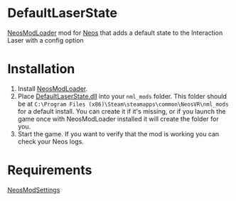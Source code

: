 # DefaultLaserState
[NeosModLoader](https://github.com/zkxs/NeosModLoader) mod for [Neos](https://neos.com/) that adds a default state to the Interaction Laser with a config option
 
# Installation
1. Install [NeosModLoader](https://github.com/zkxs/NeosModLoader).
2. Place [DefaultLaserState.dll](https://github.com/LeCloutPanda/DefaultLaserState/releases/download/v1.0.1/DefaultLaserState.dll) into your `nml_mods` folder. This folder should be at `C:\Program Files (x86)\Steam\steamapps\common\NeosVR\nml_mods` for a default install. You can create it if it's missing, or if you launch the game once with NeosModLoader installed it will create the folder for you.
3. Start the game. If you want to verify that the mod is working you can check your Neos logs.

# Requirements
[NeosModSettings](https://github.com/badhaloninja/NeosModSettings)
